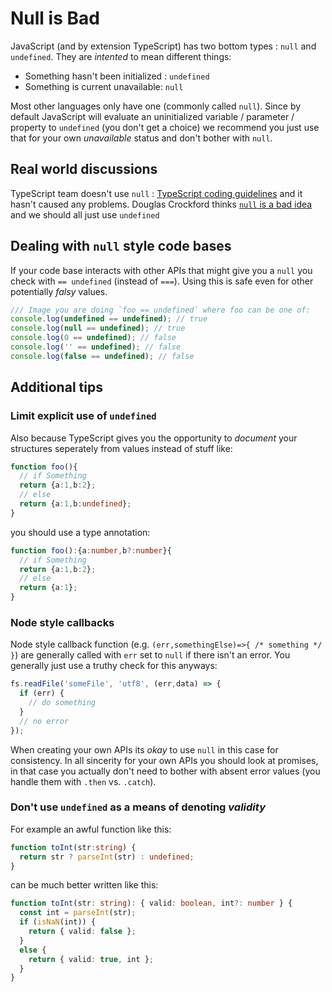 # Null is Bad
JavaScript (and by extension TypeScript) has two bottom types : `null` and `undefined`. They are *intented* to mean different things:

* Something hasn't been initialized : `undefined`
* Something is current unavailable: `null`

Most other languages only have one (commonly called `null`). Since by default JavaScript will evaluate an uninitialized variable / parameter / property to `undefined` (you don't get a choice) we recommend you just use that for your own *unavailable* status and don't bother with `null`.

## Real world discussions
TypeScript team doesn't use `null` : [TypeScript coding guidelines](https://github.com/Microsoft/TypeScript/wiki/Coding-guidelines#null-and-undefined) and it hasn't caused any problems. Douglas Crockford thinks [`null` is a bad idea](https://www.youtube.com/watch?v=PSGEjv3Tqo0&feature=youtu.be&t=9m21s) and we should all just use `undefined`

## Dealing with `null` style code bases
If your code base interacts with other APIs that might give you a `null` you check with `== undefined` (instead of `===`). Using this is safe even for other potentially *falsy* values.
```ts
/// Image you are doing `foo == undefined` where foo can be one of:
console.log(undefined == undefined); // true
console.log(null == undefined); // true
console.log(0 == undefined); // false
console.log('' == undefined); // false
console.log(false == undefined); // false
```

## Additional tips

### Limit explicit use of `undefined`
Also because TypeScript gives you the opportunity to *document* your structures seperately from values instead of stuff like:
```ts
function foo(){
  // if Something
  return {a:1,b:2};
  // else
  return {a:1,b:undefined};
}
```
you should use a type annotation:
```ts
function foo():{a:number,b?:number}{
  // if Something
  return {a:1,b:2};
  // else
  return {a:1};
}
```

### Node style callbacks
Node style callback function (e.g. `(err,somethingElse)=>{ /* something */ }`) are generally called with `err` set to `null` if there isn't an error. You generally just use a truthy check for this anyways:

```ts
fs.readFile('someFile', 'utf8', (err,data) => {
  if (err) {
    // do something
  }
  // no error
});
```
When creating your own APIs its *okay* to use `null` in this case for consistency. In all sincerity for your own APIs you should look at promises, in that case you actually don't need to bother with absent error values (you handle them with `.then` vs. `.catch`).

### Don't use `undefined` as a means of denoting *validity*

For example an awful function like this:

```ts
function toInt(str:string) {
  return str ? parseInt(str) : undefined;
}
```
can be much better written like this:
```ts
function toInt(str: string): { valid: boolean, int?: number } {
  const int = parseInt(str);
  if (isNaN(int)) {
    return { valid: false };
  }
  else {
    return { valid: true, int };
  }
}
```
